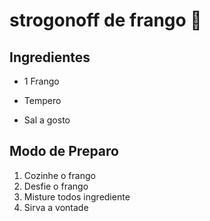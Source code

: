 # strogonoff de frango :chicken:

## Ingredientes

- 1 Frango

- Tempero

- Sal a gosto

## Modo de Preparo

1. Cozinhe o frango
2. Desfie o frango
3. Misture todos ingrediente
4. Sirva a vontade





